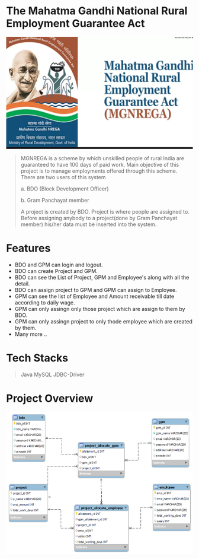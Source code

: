 # The Mahatma Gandhi National Rural Employment Guarantee Act

<img src="https://github.com/Shivaprasad-sBhat/MGNREGA-Work-Management-Application/blob/main/MGNAREGA/assets/mgnrega-logo.webp"></img>
> MGNREGA is a scheme by which unskilled people of rural India are guaranteed to have 100 days of paid work. Main objective of this project is to manage employments offered through this scheme. There are two users of this system 
> 
> a. BDO (Block Development Officer) 
>
> b. Gram Panchayat member
> 
> A project is created by BDO. Project is where people are assigned to. Before assigning anybody to a project(done by Gram Panchayat member) his/her data must be inserted into the system.

# Features 

- BDO and GPM can login and logout. 
- BDO can create Project and GPM.
- BDO can see the List of Project, GPM and Employee's along with all the detail.
- BDO can assign project to GPM and GPM can assign to Employee.
- GPM can see the list of Employee and Amount receivable till date according to daily wage.
- GPM can only assingn only those project which are assign to them by BDO.
- GPM can only assingn project to only thode employee which are created by them.
- Many more .. 

# Tech Stacks

 > Java
 > MySQL
 > JDBC-Driver


# Project Overview

<img src="https://github.com/Shivaprasad-sBhat/MGNREGA-Work-Management-Application/blob/main/MGNAREGA/assets/ER%20-Diagram.png"> </img>





